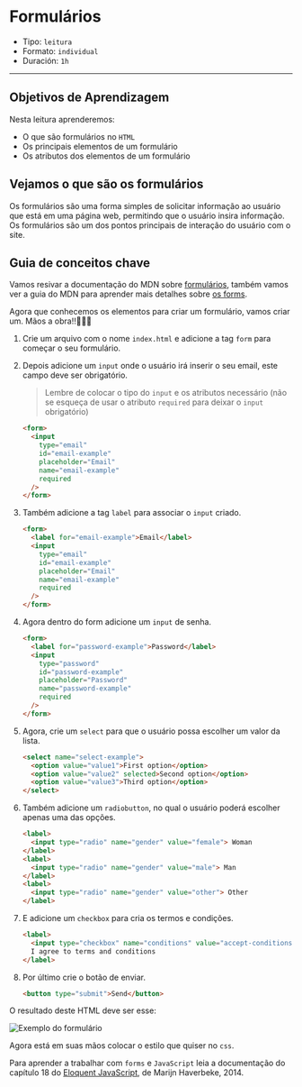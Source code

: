 # Formulários

- Tipo: `leitura`
- Formato: `individual`
- Duración: `1h`

***

## Objetivos de Aprendizagem

Nesta leitura aprenderemos:

- O que são formulários no `HTML`
- Os principais elementos de um formulário
- Os atributos dos elementos de um formulário

## Vejamos o que são os formulários

Os formulários são uma forma simples de solicitar informação ao usuário que está
em uma página web, permitindo que o usuário insira informação. Os formulários
são um dos pontos principais de interação do usuário com o site.

## Guia de conceitos chave

Vamos resivar a documentação do MDN sobre
[formulários](https://developer.mozilla.org/pt-BR/docs/Web/HTML/Element/form),
também vamos ver a guia do MDN para aprender mais detalhes sobre
[os forms](https://developer.mozilla.org/pt-BR/docs/Web/Guide/HTML/Forms).

Agora que conhecemos os elementos para criar um formulário, vamos criar um.
Mãos a obra!!👩🏽‍💻

1. Crie um arquivo com o nome `index.html` e adicione a tag `form` para começar
   o seu formulário.

2. Depois adicione um `input` onde o usuário irá inserir o seu email, este campo
   deve ser obrigatório.
   > Lembre de colocar o tipo do `input` e os atributos necessário (não se
   > esqueça de usar o atributo `required` para deixar o `input` obrigatório)

   ```html
   <form>
     <input
       type="email"
       id="email-example"
       placeholder="Email"
       name="email-example"
       required
     />
   </form>
   ```

3. Também adicione a tag `label` para associar o `input` criado.

   ```html
   <form>
     <label for="email-example">Email</label>
     <input
       type="email"
       id="email-example"
       placeholder="Email"
       name="email-example"
       required
     />
   </form>
   ```

4. Agora dentro do form adicione um `input` de senha.

   ```html
   <form>
     <label for="password-example">Password</label>
     <input
       type="password"
       id="password-example"
       placeholder="Password"
       name="password-example"
       required
     />
   </form>
   ```

5. Agora, crie um `select` para que o usuário possa escolher um valor da lista.

   ```html
   <select name="select-example">
     <option value="value1">First option</option>
     <option value="value2" selected>Second option</option>
     <option value="value3">Third option</option>
   </select>
   ```

6. Também adicione um `radiobutton`, no qual o usuário poderá escolher apenas uma
   das opções.

   ```html
   <label>
     <input type="radio" name="gender" value="female"> Woman
   </label>
   <label>
     <input type="radio" name="gender" value="male"> Man
   </label>
   <label>
     <input type="radio" name="gender" value="other"> Other
   </label>
   ```

7. E adicione um `checkbox` para cria os termos e condições.

   ```html
   <label>
     <input type="checkbox" name="conditions" value="accept-conditions" checked />
     I agree to terms and conditions
   </label>
   ```

8. Por último crie o botão de enviar.

   ```html
   <button type="submit">Send</button>
   ```

O resultado deste HTML deve ser esse:

![Exemplo do formulário](https://user-images.githubusercontent.com/11894994/57497763-691f1a00-72af-11e9-879a-0b9ac62795ce.png)

Agora está em suas mãos colocar o estilo que quiser no `css`.

Para aprender a trabalhar com `forms` e `JavaScript` leia a documentação do
capítulo 18 do [Eloquent JavaScript](https://github.com/braziljs/eloquente-javascript/blob/master/chapters/18-formularios-e-campos-de-formularios.md),
de Marijn Haverbeke, 2014.
